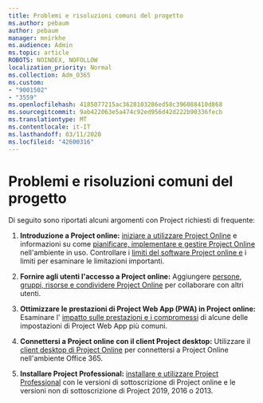 ```yaml
---
title: Problemi e risoluzioni comuni del progetto
ms.author: pebaum
author: pebaum
manager: mnirkhe
ms.audience: Admin
ms.topic: article
ROBOTS: NOINDEX, NOFOLLOW
localization_priority: Normal
ms.collection: Adm_O365
ms.custom:
- "9001502"
- "3559"
ms.openlocfilehash: 4185077215ac3628103286ed58c396088410d868
ms.sourcegitcommit: 9ab422063e5a474c92ed956d42d222b90336fecb
ms.translationtype: MT
ms.contentlocale: it-IT
ms.lasthandoff: 03/11/2020
ms.locfileid: "42600316"
---
```

# <a name="project-common-issues-and-resolutions"></a>Problemi e risoluzioni comuni del progetto

Di seguito sono riportati alcuni argomenti con Project richiesti di frequente:

1. **Introduzione a Project online:**  [iniziare a utilizzare Project Online](https://docs.microsoft.com/ProjectOnline/get-started-with-project-online) e informazioni su come [pianificare, implementare e gestire Project Online](https://docs.microsoft.com/projectonline/project-online) nell'ambiente in uso. Controllare i [limiti del software Project online e](https://docs.microsoft.com/ProjectOnline/project-online-software-boundaries-and-limits) i limiti per esaminare le limitazioni importanti.

2. **Fornire agli utenti l'accesso a Project online:** Aggiungere [persone, gruppi, risorse e condividere Project Online](https://docs.microsoft.com/projectonline/step-2-add-people-to-project-online) per collaborare con altri utenti. 

3. **Ottimizzare le prestazioni di Project Web App (PWA) in Project online:** Esaminare l' [impatto sulle prestazioni e i compromessi](https://docs.microsoft.com/projectonline/tune-project-online-performance) di alcune delle impostazioni di Project Web App più comuni.

4. **Connettersi a Project online con il client Project desktop:** Utilizzare il [client desktop di Project Online](https://docs.microsoft.com/projectonline/connect-to-project-online-with-the-project-online-desktop-client) per connettersi a Project Online nell'ambiente Office 365. 

5. **Installare Project Professional:** [installare e utilizzare Project Professional](https://support.office.com/en-us/article/install-project-7059249b-d9fe-4d61-ab96-5c5bf435f281?ui=en-US&rs=en-US&ad=US) con le versioni di sottoscrizione di Project online e le versioni non di sottoscrizione di Project 2019, 2016 o 2013.
